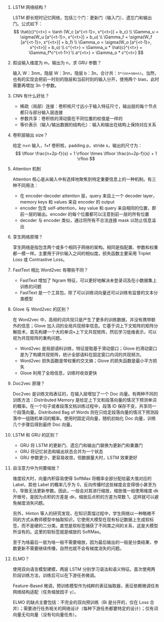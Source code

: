 1. LSTM 网络结构？

    LSTM 即长短时记忆网络，包括三个门：更新门（输入门）、遗忘门和输出门。公式如下：
    $$
    \hat{c}^{<t>} = \tanh (W_c [a^{<t-1}>, x^{<t>}] + b_c) \\
    \Gamma_u = \sigma(W_u [a^{<t-1}>, x^{<t>}] + b_u) \\
    \Gamma_f = \sigma(W_f [a^{<t-1}>, x^{<t>}] + b_f) \\
    \Gamma_o = \sigma(W_o [a^{<t-1}>, x^{<t>}] + b_o) \\
    c^{<t>} = \Gamma_u * \hat{c}^{<t>} + \Gamma_f*c^{<t-1>} \\
    a^{<t>} = \Gamma_o * c^{<t>}
    $$

2. 假设输入维度为 m，输出为 n，求 GRU 参数？

    输入  W：3nm，隐层 W：3nn，隐层 b：3n，合计共：`3*(nn+nm+n)`。当然，也有的实现会把前一时刻的隐层和当前时刻的输入分开，使用两个 bias，此时需要再增加 3n 个参数。

3. CNN 有什么好处？

    - 稀疏（局部）连接：卷积核尺寸远小于输入特征尺寸，输出层的每个节点都只与部分输入层连接
    - 参数共享：卷积核的滑动窗在不同位置的权值是一样的
    - 等价表示（输入/输出数据的结构化）：输入和输出在结构上保持对应关系

4. 卷积层输出 size？

    给定 n×n 输入，f×f 卷积核，padding p，stride s，输出的尺寸为：
    $$
    \lfloor \frac{n+2p-f}{s} + 1 \rfloor \times \lfloor \frac{n+2p-f}{s} + 1 \rfloo
    $$
    
5. Attention 机制

    Attention 核心是从输入中有选择地聚焦到特定重要信息上的一种机制。有三种不同用法：

    - 在 encoder-decoder attention 层，query 来自上一个 decoder layer，memory keys 和 values 来自 encoder 的 output
    - encoder 包含 self-attention，key value 和 query 来自相同的位置，即前一层的输出。encoder 的每个位置都可以注意到前一层的所有位置
    - decoder 与 encoder 类似，通过将所有不合法连接 mask 以防止信息溢出

6. 孪生网络原理？

    孪生网络是指包含两个或多个相同子网络的架构。相同是指配置、参数和权重都一模一样。主要用于评价输入之间的相似度。损失函数主要采用 Triplet Loss 或 Contrastive Loss。
    
7. FastText 相比 Word2vec 有哪些不同？

    - FastText 增加了 Ngram 特征，可以更好地解决未登录词及在小数据集上训练的问题
    - FastText 是一个工具包，除了可以训练词向量还可以训练有监督的文本分类模型

8. Glove 与 Word2vec 的区别？

    在 Word2vec 中，高频的词共现只是产生了更多的训练数据，并没有携带额外的信息；Glove 加入词的全局共现频率信息。它基于词上下文矩阵的矩阵分解技术，首先构建一个大的单词×上下文共现矩阵，然后学习低维表示，可以视为共现矩阵的重构问题。

    - Word2vec 是局部语料训练，特征提取基于滑动窗口；Glove 的滑动窗口是为了构建共现矩阵，统计全部语料在固定窗口内词的共现频次。
    - Word2vec 损失函数是带权重的交叉熵；Glove 的损失函数是最小平方损失
    - Glove 利用了全局信息，训练时收敛更快
    
9. Doc2vec 原理？

    Doc2vec 是训练文档表征的，在输入层增加了一个 Doc 向量。有两种不同的训练方法：Distributed Memory  是给定上下文和段落向量的情况下预测单词的概率。在一个句子或者段落文档训练过程中，段落 ID 保存不变，共享同一个段落向量。Distributed Bag of Words 则在只给定段落向量的情况下预测段落中一组随机单词的概率。使用时固定词向量，随机初始化 Doc 向量，训练几个步骤后得到最终 Doc 向量。
    
10. LSTM 和 GRU 的区别？

    - GRU 将 LSTM 的更新门、遗忘门和输出门替换为更新门和重置门
    - GRU 将记忆状态和输出状态合并为一个状态
    - GRU 参数更少，更容易收敛，但数据量大时，LSTM 效果更好
    
11. 自注意力中为何要缩放？

    维度较大时，向量内积容易使得 SoftMax 将概率全部分配给最大值对应的 Label，其他 Label 的概率几乎为 0，反向传播时这些梯度会变得很小甚至为 0，导致无法更新参数。因此，一般会对其进行缩放，缩放值一般使用维度 dk 开根号，是因为点积的方差是 dk，缩放后点积的方差为常数 1，这样就可以避免梯度消失问题。

    另外，Hinton 等人的研究发现，在知识蒸馏过程中，学生网络以一种略微不同的方式从教师模型中抽取知识，它使用大模型在现有标记数据上生成软标签，而不是硬的二分类。直觉是软标签捕获了不同类之间的关系，这是大模型所没有的。这里的软标签就是缩放的 SoftMax。

    至于为啥最后一层为啥一般不需要缩放，因为最后输出的一般是分类结果，参数更新不需要继续传播，自然也就不会有梯度消失的问题。
    
12. ELMO？

    使用双向语言模型建模，两层 LSTM 分别学习语法和语义特征。首次使用两阶段训练方法，训练后可以在下游任务微调。

    Feature-Based 微调，预训练模型作为纯粹的表征抽取器，表征依赖微调任务网络结构适配（任务缩放因子 γ）。

    ELMO 的缺点主要包括：不完全的双向预训练（Bi 是分开的，仅在 Loss 合并）；需要进行任务相关的网络设计（每种下游任务都要特定的设计）；仅有词向量无句向量（没有句向量任务）。
